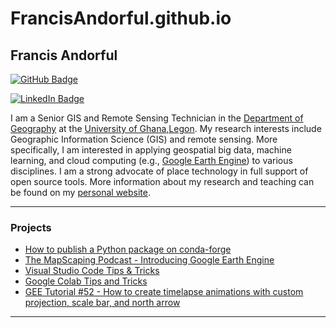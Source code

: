 # FrancisAndorful.github.io
## Francis Andorful

[![GitHub Badge](https://img.shields.io/github/followers/giswqs?style=social)](https://github.com/giswqs?tab=followers)
<!---[![Twitter Badge](https://img.shields.io/twitter/follow/giswqs?style=social)](https://twitter.com/giswqs)-->
<!--[![Google Scholar Badge](https://img.shields.io/badge/Google-Scholar-lightgrey)](https://scholar.google.com/citations?user=vmml4_0AAAAJ&hl=en)
[![UTK Badge](https://img.shields.io/badge/UTK-Faculty-orange)](https://faculty.utk.edu/Qiusheng.Wu) 
[![YouTube Badge](https://img.shields.io/badge/My-YouTube-red)](https://www.youtube.com/c/QiushengWu)-->
[![LinkedIn Badge](https://img.shields.io/badge/My-LinkedIn-blue)](https://www.linkedin.com/in/francis-andorful-2442a791/)
<!---[![CV Badge](https://img.shields.io/badge/My-CV-critical)](https://arcgis.me/cv/)
[![Donate Badge](https://img.shields.io/badge/Donate-Buy%20me%20a%20coffee-yellowgreen.svg)](https://www.buymeacoffee.com/giswqs)
![Visitor Badge](https://visitor-badge.laobi.icu/badge?page_id=giswqs.giswqs)-->

I am a Senior GIS and Remote Sensing Technician in the [Department of Geography](https://www.ug.edu.gh/geography/) at the [University of Ghana,Legon](https://www.ug.edu.gh/). My research interests include Geographic Information Science (GIS) and remote sensing. More specifically, I am interested in applying geospatial big data, machine learning, and cloud computing (e.g., [Google Earth Engine](https://earthengine.google.com/)) to various disciplines. I am a strong advocate of place technology in full support of open source tools. More information about my research and teaching can be found on my [personal website](francisandorful.github.io/).

---

<!--### Open-source Projects


- **Linux:** [manjaro-linux](https://github.com/giswqs/manjaro-linux)
- **R packages:** [whiteboxR](https://github.com/giswqs/whiteboxR)
- **Python packages:** [geemap](https://github.com/giswqs/geemap) | [eefolium](https://github.com/giswqs/eefolium) | [geehydro](https://github.com/giswqs/geehydro) | [lidar](https://github.com/giswqs/lidar) | [whitebox](https://github.com/giswqs/whitebox) | [whiteboxgui](https://github.com/giswqs/whiteboxgui) | [geospatial](https://github.com/giswqs/geospatial) | [pygis](https://github.com/giswqs/pygis) | [pypackage](https://github.com/giswqs/pypackage)
- **ArcGIS Toolboxes:** [WhiteboxTools-ArcGIS](https://github.com/giswqs/WhiteboxTools-ArcGIS) | [Depression Analysis Toolbox](https://github.com/giswqs/Depression-Analysis-Toolbox) | [Wetland Hydrology Analyst](https://github.com/giswqs/Wetland-Hydrology-Analyst-Toolbox)
- **Google Earth Engine:** [Awesome-GEE](https://github.com/giswqs/Awesome-GEE) | [earthengine-py-notebooks](https://github.com/giswqs/earthengine-py-notebooks) | [qgis-earthengine-examples](https://github.com/giswqs/qgis-earthengine-examples) | [earthengine-apps](https://github.com/giswqs/earthengine-apps)

--->

### Projects

<!-- HASHNODE:START -->
- [How to publish a Python package on conda-forge]()
- [The MapScaping Podcast - Introducing Google Earth Engine‬]()
- [Visual Studio Code Tips & Tricks]()
- [Google Colab Tips and Tricks]()
- [GEE Tutorial #52 - How to create timelapse animations with custom projection, scale bar, and north arrow]()
<!-- HASHNODE:END -->

---

<!--![github stats](https://github-readme-stats.vercel.app/api?username=giswqs&show_icons=true)
![Top Langs](https://github-readme-stats.vercel.app/api/top-langs/?username=giswqs&hide=javascript,go,html)-->

<!-- ![Top Langs](https://github-readme-stats.vercel.app/api/top-langs/?username=giswqs&hide_langs_below=10) -->